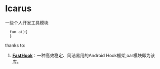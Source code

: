 # Icarus
一些个人开发工具模块

```
  fun a(){
  }
```

thanks to:
  1. **[FastHook](https://github.com/turing-technician/FastHook)**：一种高效稳定、简洁易用的Android Hook框架,oar模块即为该库。